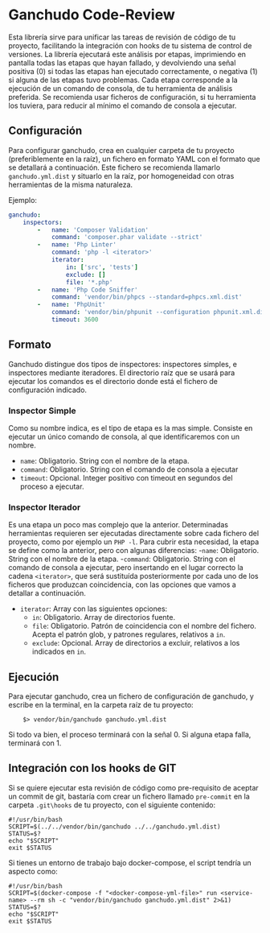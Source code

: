 # Ganchudo Code-Review
Esta librería sirve para unificar las tareas de revisión de código de tu proyecto, facilitando la integración con hooks de tu sistema de control de versiones.
La librería ejecutará este análisis por etapas, imprimiendo en pantalla todas las etapas que hayan fallado, y devolviendo una señal positiva (0) si todas las etapas han ejecutado correctamente, o negativa (1) si alguna de las etapas tuvo problemas.
Cada etapa corresponde a la ejecución de un comando de consola, de tu herramienta de análisis preferida. Se recomienda usar ficheros de configuración, si tu herramienta los tuviera, para reducir al mínimo el comando de consola a ejecutar.


## Configuración
Para configurar ganchudo, crea en cualquier carpeta de tu proyecto (preferiblemente en la raíz), un fichero en formato YAML con el formato que se detallará a continuación.
Este fichero se recomienda llamarlo ```ganchudo.yml.dist``` y situarlo en la raíz, por homogeneidad con otras herramientas de la misma naturaleza.

Ejemplo:
```yaml
ganchudo:
    inspectors:
        -   name: 'Composer Validation'
            command: 'composer.phar validate --strict'
        -   name: 'Php Linter'
            command: 'php -l <iterator>'
            iterator:
                in: ['src', 'tests']
                exclude: []
                file: '*.php'
        -   name: 'Php Code Sniffer'
            command: 'vendor/bin/phpcs --standard=phpcs.xml.dist'
        -   name: 'PhpUnit'
            command: 'vendor/bin/phpunit --configuration phpunit.xml.dist --no-coverage --testdox --colors=always'
            timeout: 3600
```
## Formato
Ganchudo distingue dos tipos de inspectores: inspectores simples, e inspectores mediante iteradores. El directorio raíz que se usará para ejecutar los comandos es el directorio donde está el fichero de configuración indicado.
### Inspector Simple
Como su nombre indica, es el tipo de etapa es la mas simple. Consiste en ejecutar un único comando de consola, al que identificaremos con un nombre.
- ```name```: Obligatorio. String con el nombre de la etapa.
- ```command```: Obligatorio. String con el comando de consola a ejecutar
- ```timeout```: Opcional. Integer positivo con timeout en segundos del proceso a ejecutar.

### Inspector Iterador
Es una etapa un poco mas complejo que la anterior. Determinadas herramientas requieren ser ejecutadas directamente sobre cada fichero del proyecto, como por ejemplo un ```PHP -l```.
Para cubrir esta necesidad, la etapa se define como la anterior, pero con algunas diferencias:
-```name```: Obligatorio. String con el nombre de la etapa.
-```command```: Obligatorio. String con el comando de consola a ejecutar, pero insertando en el lugar correcto la cadena ```<iterator>```, que será sustituída posteriormente por cada uno de los ficheros que produzcan coincidencia, con las opciones que vamos a detallar a continuación.
- ```iterator```: Array con las siguientes opciones:
  - ```in```: Obligatorio. Array de directorios fuente.
  - ```file```: Obligatorio. Patrón de coincidencia con el nombre del fichero. Acepta el patrón glob, y patrones regulares, relativos a ```in```.
  - ```exclude```: Opcional. Array de directorios a excluir, relativos a los indicados en ```in```.

## Ejecución
Para ejecutar ganchudo, crea un fichero de configuración de ganchudo, y escribe en la terminal, en la carpeta raíz de tu proyecto:
```
    $> vendor/bin/ganchudo ganchudo.yml.dist
```

Si todo va bien, el proceso terminará con la señal 0. Si alguna etapa falla, terminará con 1.

## Integración con los hooks de GIT
Si se quiere ejecutar esta revisión de código como pre-requisito de aceptar un commit de git, bastaría com crear un fichero llamado ```pre-commit``` en la carpeta ```.git\hooks``` de tu proyecto, con el siguiente contenido:
```
#!/usr/bin/bash
SCRIPT=$(../../vendor/bin/ganchudo ../../ganchudo.yml.dist)
STATUS=$?
echo "$SCRIPT"
exit $STATUS
```

Si tienes un entorno de trabajo bajo docker-compose, el script tendría un aspecto como:
```
#!/usr/bin/bash
SCRIPT=$(docker-compose -f "<docker-compose-yml-file>" run <service-name> --rm sh -c "vendor/bin/ganchudo ganchudo.yml.dist" 2>&1)
STATUS=$?
echo "$SCRIPT"
exit $STATUS
```